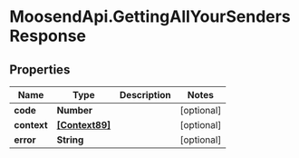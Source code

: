 # MoosendApi.GettingAllYourSendersResponse

## Properties
Name | Type | Description | Notes
------------ | ------------- | ------------- | -------------
**code** | **Number** |  | [optional] 
**context** | [**[Context89]**](Context89.md) |  | [optional] 
**error** | **String** |  | [optional] 


